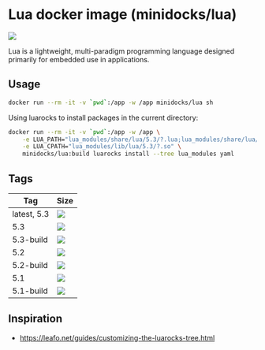 Lua docker image (minidocks/lua)
================================

![](https://upload.wikimedia.org/wikipedia/commons/thumb/6/6a/Lua-logo-nolabel.svg/100px-Lua-logo-nolabel.svg.png)

Lua is a lightweight, multi-paradigm programming language designed primarily for embedded use in applications.

Usage
-----

```bash
docker run --rm -it -v `pwd`:/app -w /app minidocks/lua sh
```

Using luarocks to install packages in the current directory:
```bash
docker run --rm -it -v `pwd`:/app -w /app \
    -e LUA_PATH="lua_modules/share/lua/5.3/?.lua;lua_modules/share/lua/5.3/?/init.lua;;" \
    -e LUA_CPATH="lua_modules/lib/lua/5.3/?.so" \
    minidocks/lua:build luarocks install --tree lua_modules yaml
```

Tags
----

 Tag         | Size
 ---         | ----
 latest, 5.3 | [![](https://images.microbadger.com/badges/image/minidocks/lua.svg)](https://microbadger.com/images/minidocks/lua)
 5.3         | [![](https://images.microbadger.com/badges/image/minidocks/lua:5.3.svg)](https://microbadger.com/images/minidocks/lua:5.3)
 5.3-build   | [![](https://images.microbadger.com/badges/image/minidocks/lua:5.3-build.svg)](https://microbadger.com/images/minidocks/lua:5.3-build)
 5.2         | [![](https://images.microbadger.com/badges/image/minidocks/lua:5.2.svg)](https://microbadger.com/images/minidocks/lua:5.2)
 5.2-build   | [![](https://images.microbadger.com/badges/image/minidocks/lua:5.2-build.svg)](https://microbadger.com/images/minidocks/lua:5.2-build)
 5.1         | [![](https://images.microbadger.com/badges/image/minidocks/lua:5.1.svg)](https://microbadger.com/images/minidocks/lua:5.1)
 5.1-build   | [![](https://images.microbadger.com/badges/image/minidocks/lua:5.1-build.svg)](https://microbadger.com/images/minidocks/lua:5.1-build)

Inspiration
-----------

- https://leafo.net/guides/customizing-the-luarocks-tree.html
